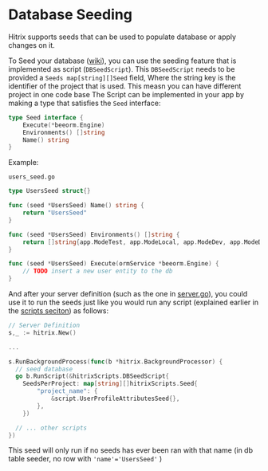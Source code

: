 # Database Seeding
Hitrix supports seeds that can be used to populate database or apply changes on it.

To Seed your database ([wiki](https://en.wikipedia.org/wiki/Database_seeding)),
you can use the seeding feature that is implemented as script (`DBSeedScript`).
This `DBSeedScript` needs to be provided a `Seeds map[string][]Seed` field, Where the string key is the identifier of the project that is used. This measn you can have different project in one code base
The Script can be implemented in your app by making a type that satisfies the `Seed` interface:
```go
type Seed interface {
    Execute(*beeorm.Engine)
    Environments() []string
    Name() string
}
```
Example:

`users_seed.go`
```go
type UsersSeed struct{}

func (seed *UsersSeed) Name() string {
    return "UsersSeed"
}

func (seed *UsersSeed) Environments() []string {
    return []string{app.ModeTest, app.ModeLocal, app.ModeDev, app.ModeDemo, app.ModeProd}
}

func (seed *UsersSeed) Execute(ormService *beeorm.Engine) {
	// TODO insert a new user entity to the db
}
```
And after your server definition (such as the one in [server.go](example/server.go)),
you could use it to run the seeds just like you would run any script (explained earlier in the [scripts seciton](#running-scripts)) as follows:
```go
// Server Definition
s,_ := hitrix.New()

...

s.RunBackgroundProcess(func(b *hitrix.BackgroundProcessor) {
  // seed database
  go b.RunScript(&hitrixScripts.DBSeedScript{
    SeedsPerProject: map[string][]hitrixScripts.Seed{
        "project_name": {
            &script.UserProfileAttributesSeed{},
        },
    })

  // ... other scripts
})
```

This seed will only run if no seeds has ever been ran with that name (in db table seeder, no row with `'name'='UsersSeed'` )


